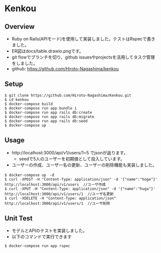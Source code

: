 # Kenkou

## Overview
- Ruby on Rails(APIモード)を使用して実装しました。テストはRspecで書きました。
- ER図はdocs/table.drawio.pngです。
- git flowでブランチを切り、github issuesやprojectsを活用してタスク管理をしました。
- github: https://github.com/Hiroto-Nagashima/kenkou

## Setup
```
$ git clone https://github.com/Hiroto-Nagashima/Kenkou.git
$ cd kenkou
$ docker-compose build
$ docker-compose run app bundle i
$ docker-compose run app rails db:create
$ docker-compose run app rails db:migrate
$ docker-compose run app rails db:seed
$ docker-compose up

```

## Usage
- http://localhost:3000/api/v1/users/1~5 でjsonが返ります。
  - seedで5人のユーザーを初期値として投入しています。
- ユーザーの作成、ユーザー名の更新、ユーザーの削除機能も実装しました。
```
$ docker-compose up　-d
$ curl -XPOST -H "Content-Type: application/json" -d '{"name":"hoge"}' http://localhost:3000/api/v1/users  //ユーザ作成
$ curl -XPUT -H "Content-Type: application/json" -d '{"name":"huga"}' http://localhost:3000/api/v1/users/1  //ユーザ名更新
$ curl -XDELETE -H "Content-Type: application/json" http://localhost:3000/api/v1/users/1  //ユーザ削除

```

## Unit Test
- モデルとAPIのテストを実装しました。
- 以下のコマンドで実行できます
```
$ docker-compose run app rspec
```
